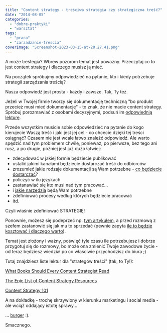 ```yaml
---
title: "Content strategy - treściwa strategia czy strategiczna treść?"
date: "2014-08-05"
categories:
  - "dobre-praktyki"
  - "warsztat"
tags:
  - "praca"
  - "zarzadzanie-trescia"
coverImage: "Screenshot-2023-03-15-at-20.27.41.png"
---
```


A może treśtegia? Wbrew pozorom temat jest poważny. Przeczytaj co to jest content strategy i dlaczego musisz ją mieć.

Na początek spróbujmy odpowiedzieć na pytanie, kto i kiedy potrzebuje strategii zarządzania treścią?

Nasza odpowiedź jest prosta - każdy i zawsze. Tak, Ty też.

Jeżeli w Twojej firmie tworzy się dokumentację techniczną "bo produkt przecież musi mieć dokumentację" - to znak, że nie macie content strategy. Spróbuj porozmawiać z osobami decyzyjnymi, podsuń im [odpowiednią lekturę](http://www.tcworld.info/rss/article/a-business-case-for-technical-communication-facts-figures/).

Przede wszystkim musicie sobie odpowiedzieć na pytanie do kogo kierujecie Waszą treść i jaki jest jej cel - co chcecie dzięki tej treści osiągnąć? Czasem nie jest wcale łatwo znaleźć odpowiedź. Ale warto spędzić nad tym problemem chwilę, ponieważ, po pierwsze, bez tego ani rusz, a po drugie, później jest już dużo łatwiej:

- zdecydować w jakiej formie będziecie publikować
- ustalić jakimi kanałami będziecie dostarczać treść do odbiorców
- zrozumieć jakie rodzaje dokumentacji są Wam potrzebne - [co będziecie dostarczać](http://techwriter.pl/category/warsztat/przyklady/)?
- policzyć w ilu językach
- zastanawiać się kto musi nad tym pracować...
- i [jakie narzędzia](http://techwriter.pl/category/warsztat/narzedzia/) będą Wam potrzebne
- zdefiniować procesy według których będziecie pracować
- itd.

Czyli właśnie zdefiniować STRATEGIĘ!

Ponownie, możesz się podeprzeć np. [tym artykułem](http://www.contentrules.com/blog/top-6-questions-ask-creating-content-strategy/), a przed rozmową z szefem zastanowić się jak mu to sprzedać (pewnie zapyta [ile to będzie kosztować i dlaczego warto](http://www.scriptorium.com/2014/06/keys-to-content-strategy-roi/)).

Temat jest złożony i ważny, poświęć tyle czasu ile potrzebujesz i dobrze przygotuj się do rozmowy, bo może ona zmienić Twoje zawodowe życie - od teraz będziesz wiedział po co właściwie przychodzisz do biura ;)

Tutaj znajdziesz liste lektur dla "strategów treści" (tak, to Ty!):

[What Books Should Every Content Strategist Read](http://thecontentwrangler.com/2014/06/27/what-books-should-every-content-strategist-read/)

[The Epic List of Content Strategy Resources](http://www.jonathoncolman.org/2013/02/04/content-strategy-resources/)

[Content Strategy 101](http://contentstrategy101.com/)

A na dokładkę - trochę skrzywiony w kierunku marketingu i social media - ale wciąż oddający istotę sprawy...

... [burger](http://www.socialmediaexplorer.com/social-media-marketing/the-content-strategy-burger-infographic/) :).

Smacznego.

